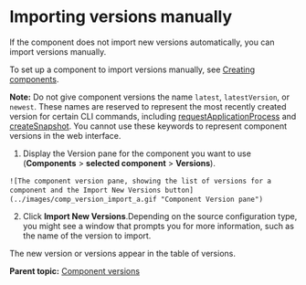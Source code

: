 # Importing versions manually

If the component does not import new versions automatically, you can import versions manually.

To set up a component to import versions manually, see [Creating components](comp_create.md).

**Note:** Do not give component versions the name `latest`, `latestVersion`, or `newest`. These names are reserved to represent the most recently created version for certain CLI commands, including [requestApplicationProcess](../../com.ibm.udeploy.api.doc/topics/udclient_requestapplicationprocess.md) and [createSnapshot](../../com.ibm.udeploy.api.doc/topics/udclient_createsnapshot.md). You cannot use these keywords to represent component versions in the web interface.

1.   Display the Version pane for the component you want to use \(**Components** \> **selected component** \> **Versions**\). 

    ![The component version pane, showing the list of versions for a component and the Import New Versions button](../images/comp_version_import_a.gif "Component Version pane")

2.  Click **Import New Versions**.Depending on the source configuration type, you might see a window that prompts you for more information, such as the name of the version to import.

The new version or versions appear in the table of versions.

**Parent topic:** [Component versions](../topics/comp_version.md)

